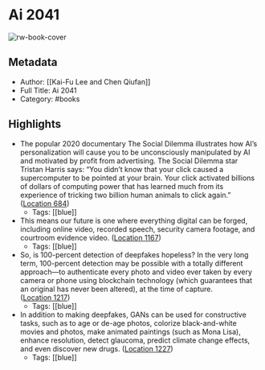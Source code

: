 # Ai 2041

![rw-book-cover](https://m.media-amazon.com/images/I/71it-CQrwFL._SY160.jpg)

## Metadata
- Author: [[Kai-Fu Lee and Chen Qiufan]]
- Full Title: Ai 2041
- Category: #books

## Highlights
- The popular 2020 documentary The Social Dilemma illustrates how AI’s personalization will cause you to be unconsciously manipulated by AI and motivated by profit from advertising. The Social Dilemma star Tristan Harris says: “You didn’t know that your click caused a supercomputer to be pointed at your brain. Your click activated billions of dollars of computing power that has learned much from its experience of tricking two billion human animals to click again.” ([Location 684](https://readwise.io/to_kindle?action=open&asin=B08QMFMJ1H&location=684))
    - Tags: [[blue]] 
- This means our future is one where everything digital can be forged, including online video, recorded speech, security camera footage, and courtroom evidence video. ([Location 1167](https://readwise.io/to_kindle?action=open&asin=B08QMFMJ1H&location=1167))
    - Tags: [[blue]] 
- So, is 100-percent detection of deepfakes hopeless? In the very long term, 100-percent detection may be possible with a totally different approach—to authenticate every photo and video ever taken by every camera or phone using blockchain technology (which guarantees that an original has never been altered), at the time of capture. ([Location 1217](https://readwise.io/to_kindle?action=open&asin=B08QMFMJ1H&location=1217))
    - Tags: [[blue]] 
- In addition to making deepfakes, GANs can be used for constructive tasks, such as to age or de-age photos, colorize black-and-white movies and photos, make animated paintings (such as Mona Lisa), enhance resolution, detect glaucoma, predict climate change effects, and even discover new drugs. ([Location 1227](https://readwise.io/to_kindle?action=open&asin=B08QMFMJ1H&location=1227))
    - Tags: [[blue]] 

